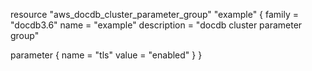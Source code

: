 resource "aws_docdb_cluster_parameter_group" "example" {
  family      = "docdb3.6"
  name        = "example"
  description = "docdb cluster parameter group"

  parameter {
    name  = "tls"
    value = "enabled"
  }
}
